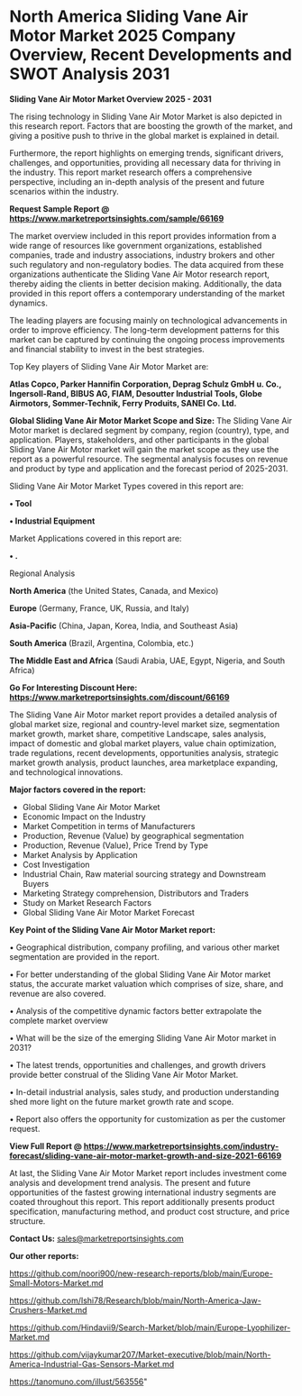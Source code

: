 # North America Sliding Vane Air Motor Market 2025 Company Overview, Recent Developments and SWOT Analysis 2031

<Strong> Sliding Vane Air Motor Market Overview 2025 - 2031</strong>

The rising technology in Sliding Vane Air Motor Market is also depicted in this research report. Factors that are boosting the growth of the market, and giving a positive push to thrive in the global market is explained in detail.

Furthermore, the report highlights on emerging trends, significant drivers, challenges, and opportunities, providing all necessary data for thriving in the industry. This report market research offers a comprehensive perspective, including an in-depth analysis of the present and future scenarios within the industry.

<strong>Request Sample Report @ <a href=https://www.marketreportsinsights.com/sample/66169>https://www.marketreportsinsights.com/sample/66169</a></strong>

The market overview included in this report provides information from a wide range of resources like government organizations, established companies, trade and industry associations, industry brokers and other such regulatory and non-regulatory bodies. The data acquired from these organizations authenticate the Sliding Vane Air Motor research report, thereby aiding the clients in better decision making. Additionally, the data provided in this report offers a contemporary understanding of the market dynamics.

The leading players are focusing mainly on technological advancements in order to improve efficiency. The long-term development patterns for this market can be captured by continuing the ongoing process improvements and financial stability to invest in the best strategies.

Top Key players of Sliding Vane Air Motor Market are:

<strong>Atlas Copco, Parker Hannifin Corporation, Deprag Schulz GmbH u. Co., Ingersoll-Rand, BIBUS AG, FIAM, Desoutter Industrial Tools, Globe Airmotors, Sommer-Technik, Ferry Produits, SANEI Co. Ltd.</strong>

<strong><b>Global Sliding Vane Air Motor Market Scope and Size:</b></strong>
The Sliding Vane Air Motor market is declared segment by company, region (country), type, and application. Players, stakeholders, and other participants in the global Sliding Vane Air Motor market will gain the market scope as they use the report as a powerful resource. The segmental analysis focuses on revenue and product by type and application and the forecast period of 2025-2031.

Sliding Vane Air Motor Market Types covered in this report are:

<strong>• Tool

• Industrial Equipment</strong>

Market Applications covered in this report are:

<strong>• .</strong> 

Regional Analysis

<strong>North America</strong> (the United States, Canada, and Mexico)

<strong>Europe</strong> (Germany, France, UK, Russia, and Italy)

<strong>Asia-Pacific</strong> (China, Japan, Korea, India, and Southeast Asia)

<strong>South America</strong> (Brazil, Argentina, Colombia, etc.)

<strong>The Middle East and Africa</strong> (Saudi Arabia, UAE, Egypt, Nigeria, and South Africa)

<strong>Go For Interesting Discount Here: <a href=https://www.marketreportsinsights.com/discount/66169>https://www.marketreportsinsights.com/discount/66169</a></strong>

The Sliding Vane Air Motor market report provides a detailed analysis of global market size, regional and country-level market size, segmentation market growth, market share, competitive Landscape, sales analysis, impact of domestic and global market players, value chain optimization, trade regulations, recent developments, opportunities analysis, strategic market growth analysis, product launches, area marketplace expanding, and technological innovations.

<strong><b>Major factors covered in the report:</b></strong>
<ul>
  <li>Global Sliding Vane Air Motor Market </li>
  <li>Economic Impact on the Industry</li>
  <li>Market Competition in terms of Manufacturers</li>
  <li>Production, Revenue (Value) by geographical segmentation</li>
  <li>Production, Revenue (Value), Price Trend by Type</li>
  <li>Market Analysis by Application</li>
  <li>Cost Investigation</li>
  <li>Industrial Chain, Raw material sourcing strategy and Downstream Buyers</li>
  <li>Marketing Strategy comprehension, Distributors and Traders</li>
  <li>Study on Market Research Factors</li>
  <li>Global Sliding Vane Air Motor Market Forecast</li>
</ul>

<strong><b>Key Point of the Sliding Vane Air Motor Market report:</b></strong>

• Geographical distribution, company profiling, and various other market segmentation are provided in the report.

• For better understanding of the global Sliding Vane Air Motor market status, the accurate market valuation which comprises of size, share, and revenue are also covered.

• Analysis of the competitive dynamic factors better extrapolate the complete market overview

• What will be the size of the emerging Sliding Vane Air Motor market in 2031?

• The latest trends, opportunities and challenges, and growth drivers provide better construal of the Sliding Vane Air Motor Market.

• In-detail industrial analysis, sales study, and production understanding shed more light on the future market growth rate and scope.

• Report also offers the opportunity for customization as per the customer request.

<strong><b>View Full Report @ <a href=https://www.marketreportsinsights.com/industry-forecast/sliding-vane-air-motor-market-growth-and-size-2021-66169>https://www.marketreportsinsights.com/industry-forecast/sliding-vane-air-motor-market-growth-and-size-2021-66169</a></b></strong>


At last, the Sliding Vane Air Motor Market report includes investment come analysis and development trend analysis. The present and future opportunities of the fastest growing international industry segments are coated throughout this report. This report additionally presents product specification, manufacturing method, and product cost structure, and price structure.

<strong>Contact Us:</strong>
sales@marketreportsinsights.com

<strong>Our other reports:</strong>

<a href=https://github.com/noori900/new-research-reports/blob/main/Europe-Small-Motors-Market.md>https://github.com/noori900/new-research-reports/blob/main/Europe-Small-Motors-Market.md</a>

<a href=https://github.com/Ishi78/Research/blob/main/North-America-Jaw-Crushers-Market.md>https://github.com/Ishi78/Research/blob/main/North-America-Jaw-Crushers-Market.md</a>

<a href=https://github.com/Hindavii9/Search-Market/blob/main/Europe-Lyophilizer-Market.md>https://github.com/Hindavii9/Search-Market/blob/main/Europe-Lyophilizer-Market.md</a>

<a href=https://github.com/vijaykumar207/Market-executive/blob/main/North-America-Industrial-Gas-Sensors-Market.md>https://github.com/vijaykumar207/Market-executive/blob/main/North-America-Industrial-Gas-Sensors-Market.md</a>

<a href=https://tanomuno.com/illust/563556>https://tanomuno.com/illust/563556</a>"
